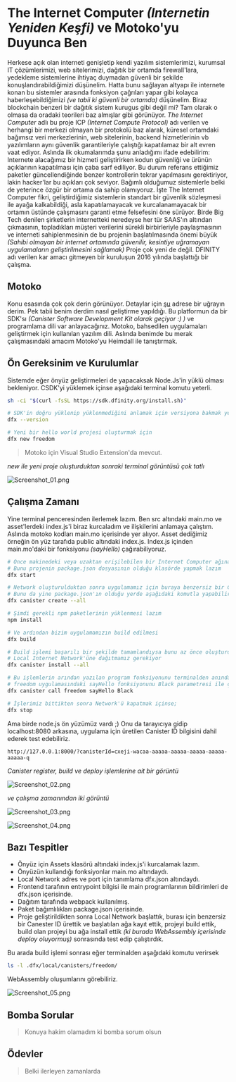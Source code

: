 # The Internet Computer _(Internetin Yeniden Keşfi)_ ve Motoko'yu Duyunca Ben

Herkese açık olan interneti genişletip kendi yazılım sistemlerimizi, kurumsal IT çözümlerimizi, web sitelerimizi, dağıtık bir ortamda firewall'lara, yedekleme sistemlerine ihtiyaç duymadan güvenli bir şekilde konuşlandırabildiğimizi düşünelim. Hatta bunu sağlayan altyapı ile internete konan bu sistemler arasında fonksiyon çağrıları yapar gibi kolayca haberleşebildiğimizi _(ve tabii ki güvenli bir ortamda)_ düşünelim. Biraz blockchain benzeri bir dağıtık sistem kurugus gibi değil mi? Tam olarak o olmasa da oradaki teorileri baz almışlar gibi görünüyor. _The Internet Computer_ adlı bu proje ICP _(Internet Compute Protocol)_ adı verilen ve herhangi bir merkezi olmayan bir protokolü baz alarak, küresel ortamdaki bağımsız veri merkezlerinin, web sitelerinin, backend hizmetlerinin vb yazılımların aynı güvenlik garantileriyle çalıştığı kapatılamaz bir alt evren vaat ediyor. Aslında ilk okumalarımda şunu anladığımı ifade edebilirim: Internete alacağımız bir hizmeti geliştirirken kodun güvenliği ve ürünün açıklarının kapatılması için çaba sarf ediliyor. Bu durum referans ettiğimiz paketler güncellendiğinde benzer kontrollerin tekrar yapılmasını gerektiriyor, lakin hacker'lar bu açıkları çok seviyor. Bağımlı olduğumuz sistemlerle belki de yeterince özgür bir ortama da sahip olamıyoruz. İşte The Internet Computer fikri, geliştirdiğimiz sistemlerin standart bir güvenlik sözleşmesi ile ayağa kalkabildiği, asla kapatılamayacak ve kurcalanamayacak bir ortamın üstünde çalışmasını garanti etme felsefesini öne sürüyor. Birde Big Tech denilen şirketlerin internetteki neredeyse her tür SAAS'ın altından çıkmasının, topladıkları müşteri verilerini sürekli birbirleriyle paylaşmasının ve interneti sahiplenmesinin de bu projenin başlatılmasında önemi büyük _(Sahibi olmayan bir internet ortamında güvenilir, kesintiye uğramayan uygulamaların geliştirilmesini sağlamak)_ Proje çok yeni de değil. DFINITY adı verilen kar amacı gitmeyen bir kuruluşun 2016 yılında başlattığı bir çalışma.

## Motoko

Konu esasında çok çok derin görünüyor. Detaylar için [şu](https://dfinity.org/) adrese bir uğrayın derim. Pek tabii benim derdim nasıl geliştirme yapıldığı. Bu platformun da bir SDK'sı _(Canister Software Development Kit olarak geçiyor :) )_ ve programlama dili var anlayacağınız. Motoko, bahsedilen uygulamaları geliştirmek için kullanılan yazılım dili. Aslında benimde bu merak çalışmasındaki amacım Motoko'yu Heimdall ile tanıştırmak.

## Ön Gereksinim ve Kurulumlar

Sistemde eğer önyüz geliştirmeleri de yapacaksak Node.Js'in yüklü olması bekleniyor. CSDK'yi yüklemek içinse aşağıdaki terminal komutu yeterli.

```bash
sh -ci "$(curl -fsSL https://sdk.dfinity.org/install.sh)"

# SDK'in doğru yüklenip yüklenmediğini anlamak için versiyona bakmak yeterli
dfx --version

# Yeni bir hello world projesi oluşturmak için
dfx new freedom
```

> Motoko için Visual Studio Extension'da mevcut.

_new ile yeni proje oluşturduktan sonraki terminal görüntüsü çok tatlı_

![Screenshot_01.png](./assets/Screenshot_01.png)

## Çalışma Zamanı

Yine terminal penceresinden ilerlemek lazım. Ben src altındaki main.mo ve asset'lerdeki index.js'i biraz kurcaladım ve ilişkilerini anlamaya çalıştım. Aslında motoko kodları main.mo içerisinde yer alıyor. Asset dediğimiz örneğin ön yüz tarafıda public altındaki index.js. Index.js içinden main.mo'daki bir fonksiyonu _(sayHello)_ çağırabiliyoruz.

```bash
# Önce makinedeki veya uzaktan erişilebilen bir Internet Computer ağına bağlanmak gerekiyor
# Bunu projenin package.json dosyasının olduğu klasörde yapmak lazım
dfx start

# Network oluşturulduktan sonra uygulamamız için buraya benzersiz bir Canister Id ile kayıt olmamız gerekiyor
# Bunu da yine package.json'ın olduğu yerde aşağıdaki komutla yapabiliriz 
dfx canister create --all

# Şimdi gerekli npm paketlerinin yüklenmesi lazım
npm install

# Ve ardından bizim uygulamamızın build edilmesi
dfx build

# Build işlemi başarılı bir şekilde tamamlandıysa bunu az önce oluşturduğumuz
# Local Internet Network'üne dağıtmamız gerekiyor
dfx canister install --all

# Bu işlemlerin arından yazılan program fonksiyonunu terminalden anından test edebiliriz
# freedom uygulamasındaki sayHello fonksiyonunu Black parametresi ile çalıştır
dfx canister call freedom sayHello Black

# İşlerimiz bittikten sonra Network'ü kapatmak içinse;
dfx stop
```

Ama birde node.js ön yüzümüz vardı ;) Onu da tarayıcıya gidip localhost:8080 arkasına, uygulama için üretilen Canister ID bilgisini dahil ederek test edebiliriz.

```text
http://127.0.0.1:8000/?canisterId=cxeji-wacaa-aaaaa-aaaaa-aaaaa-aaaaa-aaaaa-q
```

_Canister register, build ve deploy işlemlerine ait bir görüntü_

![Screenshot_02.png](./assets/Screenshot_02.png)

_ve çalışma zamanından iki görüntü_

![Screenshot_03.png](./assets/Screenshot_03.png)

![Screenshot_04.png](./assets/Screenshot_04.png)

## Bazı Tespitler

- Önyüz için Assets klasörü altındaki index.js'i kurcalamak lazım.
- Önyüzün kullandığı fonksiyonlar main.mo altındaydı.
- Local Network adres ve port için tanımlama dfx.json altındaydı.
- Frontend tarafının entrypoint bilgisi ile main programlarının bildirimleri de dfx.json içerisinde.
- Dağıtım tarafında webpack kullanılmış.
- Paket bağımlılıkları package.json içerisinde.
- Proje geliştirildikten sonra Local Network başlattık, burası için benzersiz bir Canester ID ürettik ve başlatılan ağa kayıt ettik, projeyi build ettik, build olan projeyi bu ağa install ettik _(ki burada WebAssembly içerisinde deploy oluyormuş)_ sonrasında test edip çalıştırdık.

Bu arada build işlemi sonrası eğer terminalden aşağıdaki komutu verirsek

```bash
ls -l .dfx/local/canisters/freedom/
```

WebAssembly oluşumlarını görebiliriz.

![Screenshot_05.png](./assets/Screenshot_05.png)

## Bomba Sorular

> Konuya hakim olamadım ki bomba sorum olsun

## Ödevler

> Belki ilerleyen zamanlarda